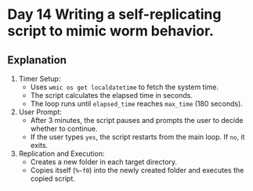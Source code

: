 # Day 14 Writing a self-replicating script to mimic worm behavior.
## Explanation
1. Timer Setup:
   * Uses `wmic os get localdatetime` to fetch the system time.
   * The script calculates the elapsed time in seconds.
   * The loop runs until `elapsed_time` reaches `max_time` (180 seconds).
2. User Prompt:
   * After 3 minutes, the script pauses and prompts the user to decide whether to continue.
   * If the user types `yes`, the script restarts from the main loop. If `no`, it exits.
3. Replication and Execution:
   * Creates a new folder in each target directory.
   * Copies itself (`%~f0`) into the newly created folder and executes the copied script.
